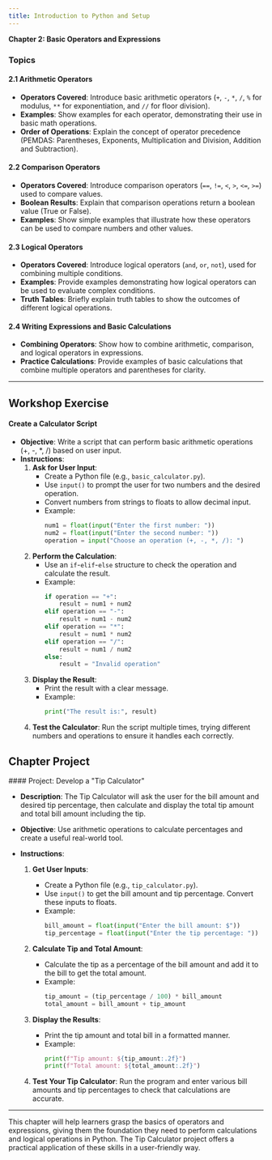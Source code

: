 ```yaml
---
title: Introduction to Python and Setup
---
```


**Chapter 2: Basic Operators and Expressions**

### Topics

#### 2.1 Arithmetic Operators
   - **Operators Covered**: Introduce basic arithmetic operators (`+`, `-`, `*`, `/`, `%` for modulus, `**` for exponentiation, and `//` for floor division).
   - **Examples**: Show examples for each operator, demonstrating their use in basic math operations.
   - **Order of Operations**: Explain the concept of operator precedence (PEMDAS: Parentheses, Exponents, Multiplication and Division, Addition and Subtraction).

#### 2.2 Comparison Operators
   - **Operators Covered**: Introduce comparison operators (`==`, `!=`, `<`, `>`, `<=`, `>=`) used to compare values.
   - **Boolean Results**: Explain that comparison operations return a boolean value (True or False).
   - **Examples**: Show simple examples that illustrate how these operators can be used to compare numbers and other values.

#### 2.3 Logical Operators
   - **Operators Covered**: Introduce logical operators (`and`, `or`, `not`), used for combining multiple conditions.
   - **Examples**: Provide examples demonstrating how logical operators can be used to evaluate complex conditions.
   - **Truth Tables**: Briefly explain truth tables to show the outcomes of different logical operations.

#### 2.4 Writing Expressions and Basic Calculations
   - **Combining Operators**: Show how to combine arithmetic, comparison, and logical operators in expressions.
   - **Practice Calculations**: Provide examples of basic calculations that combine multiple operators and parentheses for clarity.

---

<h2 class="workshop-title">Workshop Exercise</h2>
<div class="workshop-container">

#### Create a Calculator Script

- **Objective**: Write a script that can perform basic arithmetic operations (+, -, *, /) based on user input.
- **Instructions**:
   1. **Ask for User Input**:
      - Create a Python file (e.g., `basic_calculator.py`).
      - Use `input()` to prompt the user for two numbers and the desired operation.
      - Convert numbers from strings to floats to allow decimal input.
      - Example:
        ```python
        num1 = float(input("Enter the first number: "))
        num2 = float(input("Enter the second number: "))
        operation = input("Choose an operation (+, -, *, /): ")
        ```
   2. **Perform the Calculation**:
      - Use an `if`-`elif`-`else` structure to check the operation and calculate the result.
      - Example:
        ```python
        if operation == "+":
            result = num1 + num2
        elif operation == "-":
            result = num1 - num2
        elif operation == "*":
            result = num1 * num2
        elif operation == "/":
            result = num1 / num2
        else:
            result = "Invalid operation"
        ```
   3. **Display the Result**:
      - Print the result with a clear message.
      - Example:
        ```python
        print("The result is:", result)
        ```
   4. **Test the Calculator**: Run the script multiple times, trying different numbers and operations to ensure it handles each correctly.

</div>

<h2 class="workshop-title">Chapter Project</h2>
<div class="workshop-container">
#### Project: Develop a "Tip Calculator"

- **Description**: The Tip Calculator will ask the user for the bill amount and desired tip percentage, then calculate and display the total tip amount and total bill amount including the tip.

- **Objective**: Use arithmetic operations to calculate percentages and create a useful real-world tool.

- **Instructions**:
   1. **Get User Inputs**:
      - Create a Python file (e.g., `tip_calculator.py`).
      - Use `input()` to get the bill amount and tip percentage. Convert these inputs to floats.
      - Example:
        ```python
        bill_amount = float(input("Enter the bill amount: $"))
        tip_percentage = float(input("Enter the tip percentage: "))
        ```

   2. **Calculate Tip and Total Amount**:
      - Calculate the tip as a percentage of the bill amount and add it to the bill to get the total amount.
      - Example:
        ```python
        tip_amount = (tip_percentage / 100) * bill_amount
        total_amount = bill_amount + tip_amount
        ```

   3. **Display the Results**:
      - Print the tip amount and total bill in a formatted manner.
      - Example:
        ```python
        print(f"Tip amount: ${tip_amount:.2f}")
        print(f"Total amount: ${total_amount:.2f}")
        ```
   
   4. **Test Your Tip Calculator**: Run the program and enter various bill amounts and tip percentages to check that calculations are accurate.

---

This chapter will help learners grasp the basics of operators and expressions, giving them the foundation they need to perform calculations and logical operations in Python. The Tip Calculator project offers a practical application of these skills in a user-friendly way.

</div>

<script>
  import ChapterNavigation from '$lib/components/ChapterNavigation.svelte';
</script>

<ChapterNavigation 
    prevHref="/learn/python/ch1" 
    nextHref="/learn/python/ch3"
  />
